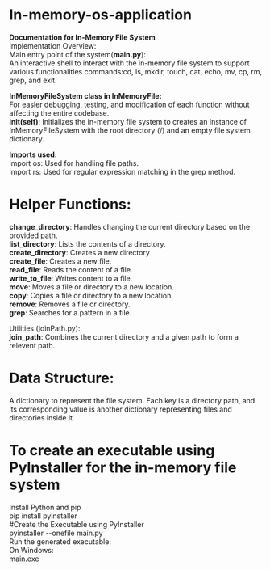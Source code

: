 # In-memory-os-application<br />
**Documentation for In-Memory File System**<br />
Implementation Overview:<br />
Main entry point of the system(**main.py**):<br />
An interactive shell to interact with the in-memory file system to support various functionalities commands:cd, ls, mkdir, touch, cat, echo, mv, cp, rm, grep, and exit.<br />

**InMemoryFileSystem class in InMemoryFile:**<br />
For easier debugging, testing, and modification of each function without affecting the entire codebase.<br />
**__init__(self)**: Initializes the in-memory file system to creates an instance of InMemoryFileSystem with the root directory (/) and an empty file system dictionary.<br />


**Imports used:**<br />
import os: Used for handling file paths. <br />
import rs: Used for regular expression matching in the grep method. <br />


# Helper Functions:<br />
**change_directory**: Handles changing the current directory based on the provided path.<br />
**list_directory**: Lists the contents of a directory.<br />
**create_directory**: Creates a new directory<br />
**create_file**: Creates a new file.<br />
**read_file**: Reads the content of a file.<br />
**write_to_file**: Writes content to a file.<br />
**move**: Moves a file or directory to a new location.<br />
**copy**: Copies a file or directory to a new location.<br />
**remove**: Removes a file or directory.<br />
**grep**: Searches for a pattern in a file.<br />

Utilities (joinPath.py):<br />
**join_path**: Combines the current directory and a given path to form a relevent path.<br />

# Data Structure:<br />
A dictionary to represent the file system. Each key is a directory path, and its corresponding value is another dictionary representing files and directories inside it.<br />

# To create an executable using PyInstaller for the in-memory file system <br />
Install Python and pip <br />
pip install pyinstaller <br />
#Create the Executable using PyInstaller <br />
pyinstaller --onefile main.py <br />
Run the generated executable: <br />
On Windows: <br />
main.exe <br />
